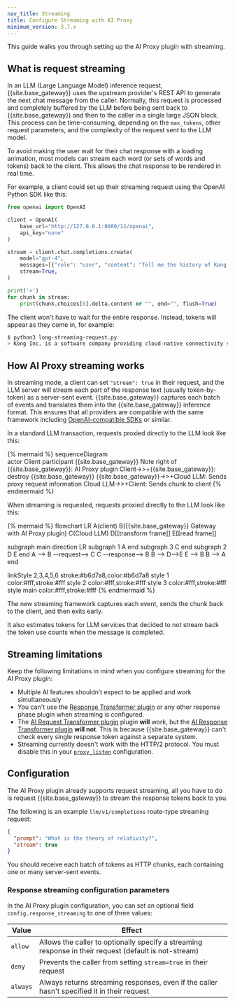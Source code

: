 ```yaml
---
nav_title: Streaming
title: Configure Streaming with AI Proxy
minimum_version: 3.7.x
---
```


This guide walks you through setting up the AI Proxy plugin with streaming.

## What is request streaming

In an LLM (Large Language Model) inference request, {{site.base_gateway}} uses the upstream provider's REST API to generate the next chat message from the caller. 
Normally, this request is processed and completely buffered by the LLM before being sent back to {{site.base_gateway}} and then to the caller in a single large JSON block. This process can be time-consuming, depending on the `max_tokens`, other request parameters, and the complexity of the request sent to the LLM model.

To avoid making the user wait for their chat response with a loading animation, most models can stream each word (or sets of words and tokens) back to the client. This allows the chat response to be rendered in real time.
	
For example, a client could set up their streaming request using the OpenAI Python SDK like this:

```python
from openai import OpenAI

client = OpenAI(
    base_url="http://127.0.0.1:8000/12/openai",
    api_key="none"
)

stream = client.chat.completions.create(
    model="gpt-4",
    messages=[{"role": "user", "content": "Tell me the history of Kong Inc."}],
    stream=True,
)

print('>')
for chunk in stream:
    print(chunk.choices[0].delta.content or "", end="", flush=True)
```

The client won't have to wait for the entire response. Instead, tokens will appear as they come in, for example:

```sh
$ python3 long-streaming-request.py
> Kong Inc. is a software company providing cloud-native connectivity solutions for APIs and....
```

## How AI Proxy streaming works

In streaming mode, a client can set `"stream": true` in their request, and the LLM server will stream each part of the response text (usually token-by-token) as a server-sent event.
{{site.base_gateway}} captures each batch of events and translates them into the {{site.base_gateway}} inference format. This ensures that all providers are compatible with the same framework including [OpenAI-compatible SDKs](/hub/kong-inc/ai-proxy/how-to/sdk-usage/) or similar.

In a standard LLM transaction, requests proxied directly to the LLM look like this:

{% mermaid %}
sequenceDiagram    
  actor Client
  participant {{site.base_gateway}}
  Note right of {{site.base_gateway}}: AI Proxy plugin
  Client->>+{{site.base_gateway}}: 
  destroy {{site.base_gateway}}
  {{site.base_gateway}}->>+Cloud LLM: Sends proxy request information
  Cloud LLM->>+Client: Sends chunk to client
{% endmermaid %}

When streaming is requested, requests proxied directly to the LLM look like this:

{% mermaid %}
flowchart LR
  A(client)
  B({{site.base_gateway}} Gateway with 
  AI Proxy plugin)
  C(Cloud LLM)
  D[[transform frame]]
  E[[read frame]]

subgraph main
direction LR
  subgraph 1
  A
  end
  subgraph 3
  C
  end
  subgraph 2
  D
  E
  end
  A --> B --request--> C
  C --response--> B
  B --> D-->E
  E --> B
  B --> A
end

  linkStyle 2,3,4,5,6 stroke:#b6d7a8,color:#b6d7a8
  style 1 color:#fff,stroke:#fff
  style 2 color:#fff,stroke:#fff
  style 3 color:#fff,stroke:#fff
  style main color:#fff,stroke:#fff
{% endmermaid %}

The new streaming framework captures each event, sends the chunk back to the client, and then exits early. 

It also estimates tokens for LLM services that decided to not stream back the token use counts when the message is completed.

## Streaming limitations

Keep the following limitations in mind when you configure streaming for the AI Proxy plugin: 

* Multiple AI features shouldn’t expect to be applied and work simultaneously
* You can't use the [Response Transformer plugin](/hub/kong-inc/response-transformer/) or any other response phase plugin when streaming is configured.
* The [AI Request Transformer plugin](/hub/kong-inc/ai-request-transformer/) plugin **will** work, but the [AI Response Transformer plugin](/hub/kong-inc/ai-response-transformer/) **will not**. This is because {{site.base_gateway}} can't check every single response token against a separate system.
* Streaming currently doesn't work with the HTTP/2 protocol. You must disable this in your [`proxy_listen`](/gateway/latest/reference/configuration/#proxy_listen) configuration.

## Configuration

The AI Proxy plugin already supports request streaming, all you have to do is request {{site.base_gateway}} to stream the response tokens back to you.

The following is an example `llm/v1/completions` route-type streaming request:

```json
{
  "prompt": "What is the theory of relativity?",
  "stream": true
}
```

You should receive each batch of tokens as HTTP chunks, each containing one or many server-sent events.

### Response streaming configuration parameters

In the AI Proxy plugin configuration, you can set an optional field `config.response_streaming` to one of three values:

| Value  | Effect                                                                                    |
|--------|------------------------------------------------------------------------------------------------------|
| `allow`  | Allows the caller to optionally specify a streaming response in their request (default is not-stream) |
| `deny`   | Prevents the caller from setting `stream=true` in their request                                           |
| `always` | Always returns streaming responses, even if the caller hasn't specified it in their request       |
